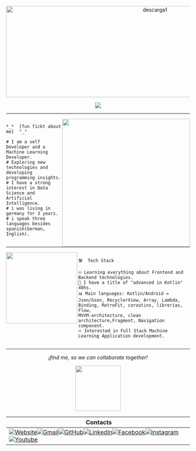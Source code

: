 <p align="center">
<img width="800" height="250" alt="descarga1" src="https://github.com/user-attachments/assets/7f564319-33af-4a78-8e42-c4c099811282" />

  
  <p align="center">
  <a href="https://github.com/DenverCoder1/readme-typing-svg"><img src="https://readme-typing-svg.herokuapp.com?lines=Computer+Development+Student;Mobile+Developer;kotlin+Enthusiastic;Always%20learning%20new%20things&center=true&width=380&height=45"></a>
</p>

----

<img  align="right" width="350" src="https://github.com/user-attachments/assets/b5a5a484-9e13-4408-b43a-97b0cec04b45" />

 ```

 *_*  [fun fickt about me]  °_°

 # I am a self Developer and a Machine Learning Developer.
 # Exploring new technologies and developing programming insights.
 # I have a strong interest in Data Science and Artificial Intelligence.
 # i was living in germany for 3 years.
 # i speak three languages besides spanish(German, Inglish).


```
<hr>

<img  align="left" width="195" src="https://github.com/user-attachments/assets/7c8a4748-ea52-4c01-a422-c0a678517c54" width="50%" align="right" />

 ```

🛠  Tech Stack

🔥 Learning everything about Frontend and Backend technologies.
🤖 I have a title of "advanced in Kotlin" 40hs.
📊 Main languages: Kotlin/Android = Json/Gson, RecyclerView, Array, Lambda, Binding, RetroFit, coroutins, librerias, Flow,
MVVM-architecture, clean architecture,Fragment, Navigation component.
🔥 Interested in Full Stack Machine Learning Application development.


```
<hr> 

<div align="Center">


*¡find me, so we can collaborate together!*

  
<img width="124" height="124" src="https://github.com/user-attachments/assets/2b8772ba-b4a1-4f0a-8d8f-1f487e6f72d5" />
  

|‎ ‎ ‎ ‎ Contacts‎ ‎ ‎ ‎ |
| ----------|
| <a href="https://.web.app/"><img src="https://img.icons8.com/bubbles/50/000000/web.png" alt="Website"/></a><a href="mailto:cartageno888@gmail.com"><img src="https://img.icons8.com/bubbles/50/000000/gmail.png" alt="Gmail"/></a><a href="https://github.com/"><img src="https://img.icons8.com/bubbles/50/000000/github.png" alt="GitHub"/></a><a href="https://linkedin.com/in/marco-cartageno-35477a308"><img src="https://img.icons8.com/bubbles/50/000000/linkedin.png" alt="LinkedIn"/></a><a href="https://www.facebook.com/.77"><img src="https://img.icons8.com/bubbles/50/000000/facebook-new.png" alt="Facebook"/></a><a href="https://instagram.com/candyyyy__18"><img src="https://img.icons8.com/bubbles/50/000000/instagram.png" alt="Instagram"/></a><a href="https://www.discord.com/channel/marcol12_44688"><img src="https://img.icons8.com/bubbles/50/000000/discord.png" alt="Youtube"/></a>|
</div>
